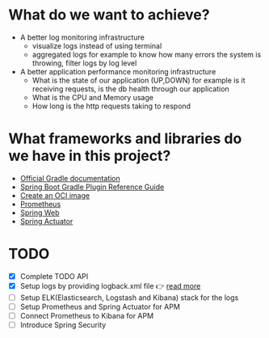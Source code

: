 # What do we want to achieve?

- A better log monitoring infrastructure
    - visualize logs instead of using terminal
    - aggregated logs for example to know how many errors the system is throwing, filter logs by log level
- A better application performance monitoring infrastructure
    - What is the state of our application (UP,DOWN) for example is it receiving requests, is the db health through our
      application
    - What is the CPU and Memory usage
    - How long is the http requests taking to respond

# What frameworks and libraries do we have in this project?

* [Official Gradle documentation](https://docs.gradle.org)
* [Spring Boot Gradle Plugin Reference Guide](https://docs.spring.io/spring-boot/docs/2.6.0/gradle-plugin/reference/html/)
* [Create an OCI image](https://docs.spring.io/spring-boot/docs/2.6.0/gradle-plugin/reference/html/#build-image)
* [Prometheus](https://docs.spring.io/spring-boot/docs/2.6.0/reference/html/production-ready-features.html#production-ready-metrics-export-prometheus)
* [Spring Web](https://docs.spring.io/spring-boot/docs/2.6.0/reference/htmlsingle/#boot-features-developing-web-applications)
* [Spring Actuator](https://docs.spring.io/spring-boot/docs/current/reference/html/actuator.html)

# TODO

- [x] Complete TODO API
- [x] Setup logs by providing logback.xml file 👉 [read more](logs)
- [ ] Setup ELK(Elasticsearch, Logstash and Kibana) stack for the logs
- [ ] Setup Prometheus and Spring Actuator for APM
- [ ] Connect Prometheus to Kibana for APM
- [ ] Introduce Spring Security